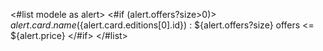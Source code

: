 <#list modele as alert>
    <#if (alert.offers?size>0)>
     ${alert.card.name} (${alert.card.editions[0].id}) : ${alert.offers?size} offers <= ${alert.price}
    </#if>
</#list>